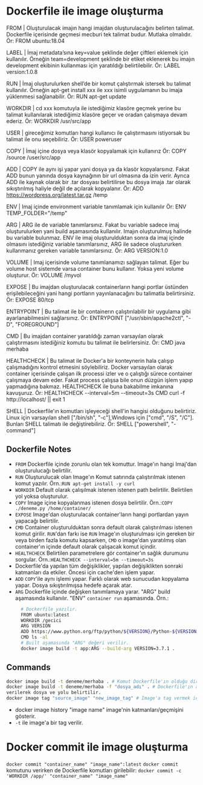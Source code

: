 # Dockerfile ile image oluşturma

FROM | Oluşturulacak imajın hangi imajdan oluşturulacağını belirten talimat. Dockerfile içerisinde geçmesi mecburi tek talimat budur. Mutlaka olmalıdır. 
Ör: FROM ubuntu:18.04

LABEL | İmaj metadata’sına key=value şeklinde değer çiftleri eklemek için kullanılır. Örneğin team=development şeklinde bir etiket eklenerek bu imajın development ekibinin kullanması için yaratıldığı belirtilebilir.
Ör: LABEL version:1.0.8

RUN | İmaj oluşturulurken shell’de bir komut çalıştırmak istersek bu talimat kullanılır. Örneğin apt-get install xxx ile xxx isimli uygulamanın bu imaja yüklenmesi sağlanabilir. 
Ör: RUN apt-get update

WORKDIR | cd xxx komutuyla ile istediğimiz klasöre geçmek yerine bu talimat kullanılarak istediğimiz klasöre geçer ve oradan çalışmaya devam ederiz. 
Ör: WORKDIR /usr/src/app

USER | gireceğimiz komutları hangi kullanıcı ile çalıştırmasını istiyorsak bu talimat ile onu seçebiliriz. 
Ör: USER poweruser

COPY | İmaj içine dosya veya klasör kopyalamak için kullanırız
Ör: COPY /source /user/src/app

ADD | COPY ile aynı işi yapar yani dosya ya da klasör kopyalarsınız. Fakat ADD bunun yanında dosya kaynağının bir url olmasına da izin verir. Ayrıca ADD ile kaynak olarak bir .tar dosyası belirtilirse bu dosya imaja .tar olarak sıkıştırılmış haliyle değil de açılarak kopyalanır. 
Ör: ADD https://wordpress.org/latest.tar.gz /temp

ENV | Imaj içinde environment variable tanımlamak için kullanılır
Ör: ENV TEMP_FOLDER="/temp"

ARG | ARG ile de variable tanımlarsınız. Fakat bu variable sadece imaj oluşturulurken yani build aşamasında kullanılır. Imajın oluşturulmuş halinde bu variable bulunmaz. ENV ile imaj oluşturulduktan sonra da imaj içinde olmasını istediğiniz variable tanımlarsınız, ARG ile sadece oluştururken kullanmanız gereken variable tanımlarsınız.
Ör: ARG VERSION:1.0

VOLUME | Imaj içerisinde volume tanımlanamızı sağlayan talimat. Eğer bu volume host sistemde varsa container bunu kullanır. Yoksa yeni volume oluşturur. 
Ör: VOLUME /myvol

EXPOSE | Bu imajdan oluşturulacak containerların hangi portlar üstünden erişilebileceğini yani hangi portların yayınlanacağını bu talimatla belirtirsiniz. 
Ör: EXPOSE 80/tcp

ENTRYPOINT | Bu talimat ile bir containerın çalıştırılabilir bir uygulama gibi ayarlanabilmesini sağlarsınız.
Ör: ENTRYPOINT ["/usr/sbin/apache2ctl", "-D", "FOREGROUND"]

CMD | Bu imajdan container yaratıldığı zaman varsayılan olarak çalıştırmasını istediğiniz komutu bu talimat ile belirlersiniz. 
Ör: CMD java merhaba

HEALTHCHECK | Bu talimat ile Docker'a bir konteynerin hala çalışıp çalışmadığını kontrol etmesini söylebiliriz. Docker varsayılan olarak container içerisinde çalışan ilk processi izler ve o çalıştığı sürece container çalışmaya devam eder. Fakat process çalışsa bile onun düzgün işlem yapıp yapmadığına bakmaz. HEALTHCHECK ile buna bakabilme imkanına kavuşuruz.
Ör: HEALTHCHECK --interval=5m --timeout=3s CMD curl -f http://localhost/ || exit 1

SHELL | Dockerfile'ın komutları işleyeceği shell'in hangisi olduğunu belirtiriz. Linux için varsayılan shell ["/bin/sh", "-c"],Windows için ["cmd", "/S", "/C"]. Bunları SHELL talimatı ile değiştirebiliriz. 
Ör: SHELL ["powershell", "-command"]
## Dockerfile Notes
- ```FROM``` Dockerfile içinde zorunlu olan tek komuttur. Image'ın hangi Imaj'dan oluşturulucağı belirtilir.
- ```RUN``` Oluşturulucak olan Image'ın Komut satırında çalıştırılmak istenen komut yazılır. Örn.:```RUN apt-get install -y curl```
- ```WORKDIR``` Default olarak çalışılmak istenen istenen path belirtilir. Belirtilen yol yoksa oluşturulur.
- ```COPY``` Image içine kopyalanmas istenen dosya belirtilir. Örn.:```COPY ./deneme.py /home/container/```
- ```EXPOSE``` Image'dan oluşturulacak container'ların hangi portlardan yayın yapacağı belirtilir.
- ```CMD```  Container oluşturulduktan sonra default olarak çalıştırılması istenen komut girilir. ```RUN```'dan farkı ise ```RUN``` Image'ın oluşturulması için gereken bir veya birden fazla komutu kapsarken, ```CMD``` o image'dan yaratılmış olan container'ın içinde default olarak çalışacak komut içindir.
- ```HEALTHCHECK``` Belirtilen parametrelere gör container'ın sağlık durumunu sorgular. Örn.:```HEALTHCHECK --interval=5m --timeout=3s ``` 
- Dockerfile'da yapılan tüm değişiklikler, yapılan değişiklikten sonraki katmanları da etkiler. Öncesi için cache'den işlem yapar.
- ``ADD`` ``COPY``'ile aynı işlemi yapar. Farklı olarak web sunucudan kopyalama yapar. Dosya sıkıştırılmışsa hedefe açarak atar.
- ``ARG`` Dockerfile içinde değişken tanımlamaya yarar. "ARG" build aşamasında kullanılır. "ENV" ``container run`` aşamasında.
  Örn.: 
  ```bash
    # Dockerfile yazılır.
    FROM ubuntu:latest
    WORKDIR /gecici
    ARG VERSION
    ADD https://www.python.org/ftp/python/${VERSION}/Python-${VERSION}.tgz .
    CMD ls -al
    # Built aşamasında "ARG" değeri verilir.
    docker image build -t app:ARG --build-arg VERSION=3.7.1 .
   ```

## Commands
```bash
docker image build -t deneme/merhaba . # Komut Dockerfile'ın olduğu directory'de çalıştırılır.
docker image build -t deneme/merhaba -f "dosya_adı" . # Dockerfile'ın adı farklı ise veya komut Dockerfile'ın oldu directory'de değilse "-f" 
verilerek dosya ve yolu belirtilir.
docker image tag "source_image" "new_image_tag" # Image'a tag vermek için.
```

- docker image history "image name" image'nin katmanları/geçmişini gösterir. 
- ```-t``` ile image'a bir tag verilir.

# Docker commit ile image oluşturma
``docker commit "container_name" "image_name":latest``
``docker commit`` komutunu verirken de Dockerfile komutları girilebilir:
``docker commit -c 'WORKDIR /app/' "container_name" "image_name"`` 
